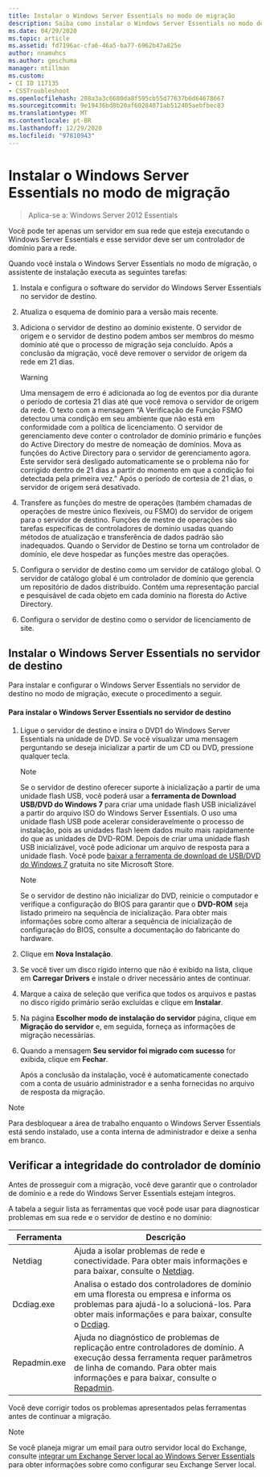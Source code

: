 ```yaml
---
title: Instalar o Windows Server Essentials no modo de migração
description: Saiba como instalar o Windows Server Essentials no modo de migração.
ms.date: 04/29/2020
ms.topic: article
ms.assetid: fd7196ac-cfa6-46a5-ba77-6962b47a825e
author: nnamuhcs
ms.author: geschuma
manager: mtillman
ms.custom:
- CI ID 117135
- CSSTroubleshoot
ms.openlocfilehash: 288a3a3c6680da8f595cb55d77637b6d64678667
ms.sourcegitcommit: 9e19436bd8b20af60284071ab512405aebfbec83
ms.translationtype: MT
ms.contentlocale: pt-BR
ms.lasthandoff: 12/29/2020
ms.locfileid: "97810943"
---
```

# <a name="install-windows-server-essentials-in-migration-mode"></a>Instalar o Windows Server Essentials no modo de migração

> Aplica-se a: Windows Server 2012 Essentials

Você pode ter apenas um servidor em sua rede que esteja executando o Windows Server Essentials e esse servidor deve ser um controlador de domínio para a rede.

 Quando você instala o Windows Server Essentials no modo de migração, o assistente de instalação executa as seguintes tarefas:

1.  Instala e configura o software do servidor do Windows Server Essentials no servidor de destino.

2.  Atualiza o esquema de domínio para a versão mais recente.

3.  Adiciona o servidor de destino ao domínio existente. O servidor de origem e o servidor de destino podem ambos ser membros do mesmo domínio até que o processo de migração seja concluído. Após a conclusão da migração, você deve remover o servidor de origem da rede em 21 dias.

    > [!WARNING]
    >  Uma mensagem de erro é adicionada ao log de eventos por dia durante o período de cortesia 21 dias até que você remova o servidor de origem da rede. O texto com a mensagem “A Verificação de Função FSMO detectou uma condição em seu ambiente que não está em conformidade com a política de licenciamento. O servidor de gerenciamento deve conter o controlador de domínio primário e funções do Active Directory do mestre de nomeação de domínios. Mova as funções do Active Directory para o servidor de gerenciamento agora. Este servidor será desligado automaticamente se o problema não for corrigido dentro de 21 dias a partir do momento em que a condição foi detectada pela primeira vez." Após o período de cortesia de 21 dias, o servidor de origem será desativado.

4.  Transfere as funções do mestre de operações (também chamadas de operações de mestre único flexíveis, ou FSMO) do servidor de origem para o servidor de destino. Funções de mestre de operações são tarefas específicas de controladores de domínio usadas quando métodos de atualização e transferência de dados padrão são inadequados. Quando o Servidor de Destino se torna um controlador de domínio, ele deve hospedar as funções mestre das operações.

5.  Configura o servidor de destino como um servidor de catálogo global. O servidor de catálogo global é um controlador de domínio que gerencia um repositório de dados distribuído. Contém uma representação parcial e pesquisável de cada objeto em cada domínio na floresta do Active Directory.

6.  Configura o servidor de destino como o servidor de licenciamento de site.

##  <a name="install-windows-server-essentials-on-the-destination-server"></a><a name="BKMK_Install"></a> Instalar o Windows Server Essentials no servidor de destino
 Para instalar e configurar o Windows Server Essentials no servidor de destino no modo de migração, execute o procedimento a seguir.

#### <a name="to-install-windows-server-essentials-on-the-destination-server"></a>Para instalar o Windows Server Essentials no servidor de destino

1. Ligue o servidor de destino e insira o DVD1 do Windows Server Essentials na unidade de DVD. Se você visualizar uma mensagem perguntando se deseja inicializar a partir de um CD ou DVD, pressione qualquer tecla.

   > [!NOTE]
   >  Se o servidor de destino oferecer suporte à inicialização a partir de uma unidade flash USB, você poderá usar a **ferramenta de Download USB/DVD do Windows 7** para criar uma unidade flash USB inicializável a partir do arquivo ISO do Windows Server Essentials. O uso uma unidade flash USB pode acelerar consideravelmente o processo de instalação, pois as unidades flash leem dados muito mais rapidamente do que as unidades de DVD-ROM. Depois de criar uma unidade flash USB inicializável, você pode adicionar um arquivo de resposta para a unidade flash. Você pode [baixar a ferramenta de download de USB/DVD do Windows 7](https://go.microsoft.com/fwlink/p/?LinkId=248282) gratuita no site Microsoft Store.

   > [!NOTE]
   >  Se o servidor de destino não inicializar do DVD, reinicie o computador e verifique a configuração do BIOS para garantir que o **DVD-ROM** seja listado primeiro na sequência de inicialização. Para obter mais informações sobre como alterar a sequência de inicialização de configuração do BIOS, consulte a documentação do fabricante do hardware.

2. Clique em **Nova Instalação**.

3. Se você tiver um disco rígido interno que não é exibido na lista, clique em **Carregar Drivers** e instale o driver necessário antes de continuar.

4. Marque a caixa de seleção que verifica que todos os arquivos e pastas no disco rígido primário serão excluídas e clique em **Instalar**.

5. Na página **Escolher modo de instalação do servidor** página, clique em **Migração do servidor** e, em seguida, forneça as informações de migração necessárias.

6. Quando a mensagem **Seu servidor foi migrado com sucesso** for exibida, clique em **Fechar**.

   Após a conclusão da instalação, você é automaticamente conectado com a conta de usuário administrador e a senha fornecidas no arquivo de resposta da migração.

> [!NOTE]
>  Para desbloquear a área de trabalho enquanto o Windows Server Essentials está sendo instalado, use a conta interna de administrador e deixe a senha em branco.

##  <a name="verify-the-health-of-the-domain-controller"></a><a name="BKMK_VerifyTheHealthOfDC"></a> Verificar a integridade do controlador de domínio
 Antes de prosseguir com a migração, você deve garantir que o controlador de domínio e a rede do Windows Server Essentials estejam íntegros.

 A tabela a seguir lista as ferramentas que você pode usar para diagnosticar problemas em sua rede e o servidor de destino e no domínio:

|Ferramenta|Descrição|
|----------|-----------------|
|Netdiag|Ajuda a isolar problemas de rede e conectividade. Para obter mais informações e para baixar, consulte o [Netdiag](https://go.microsoft.com/fwlink/?LinkId=217388).|
|Dcdiag.exe|Analisa o estado dos controladores de domínio em uma floresta ou empresa e informa os problemas para ajudá-lo a solucioná-los. Para obter mais informações e para baixar, consulte o [Dcdiag](https://go.microsoft.com/fwlink/?LinkId=217389).|
|Repadmin.exe|Ajuda no diagnóstico de problemas de replicação entre controladores de domínio. A execução dessa ferramenta requer parâmetros de linha de comando. Para obter mais informações e para baixar, consulte o [Repadmin](https://go.microsoft.com/fwlink/?LinkId=217387).|

 Você deve corrigir todos os problemas apresentados pelas ferramentas antes de continuar a migração.

> [!NOTE]
>  Se você planeja migrar um email para outro servidor local do Exchange, consulte [integrar um Exchange Server local ao Windows Server Essentials](../manage/Integrate-an-On-Premises-Exchange-Server-with-Windows-Server-Essentials.md) para obter informações sobre como configurar seu Exchange Server local.
